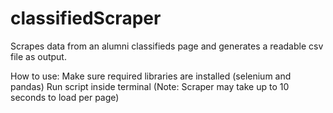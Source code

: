 # classifiedScraper

Scrapes data from an alumni classifieds page and generates a readable csv file as output.

How to use: 
Make sure required libraries are installed (selenium and pandas)
Run script inside terminal (Note: Scraper may take up to 10 seconds to load per page)
